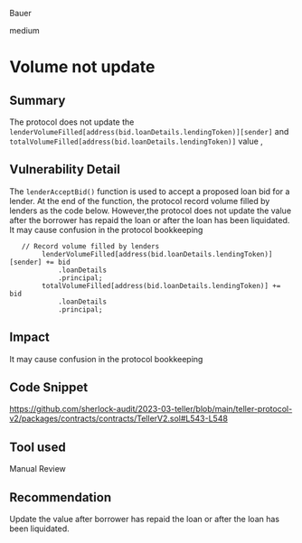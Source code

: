 Bauer

medium

# Volume not update

## Summary
The protocol does not update the ` lenderVolumeFilled[address(bid.loanDetails.lendingToken)][sender]` and `totalVolumeFilled[address(bid.loanDetails.lendingToken)]`  value , 

## Vulnerability Detail
The `lenderAcceptBid()` function is used to accept a proposed loan bid for a lender. At the end of the function, the protocol record volume filled by lenders as the code below. However,the protocol does not update the value after the borrower has repaid the loan or after the loan has been liquidated. It may cause confusion in the protocol bookkeeping
```solidity
   // Record volume filled by lenders
        lenderVolumeFilled[address(bid.loanDetails.lendingToken)][sender] += bid
            .loanDetails
            .principal;
        totalVolumeFilled[address(bid.loanDetails.lendingToken)] += bid
            .loanDetails
            .principal;

```

## Impact
It may cause confusion in the protocol bookkeeping
## Code Snippet
https://github.com/sherlock-audit/2023-03-teller/blob/main/teller-protocol-v2/packages/contracts/contracts/TellerV2.sol#L543-L548

## Tool used

Manual Review

## Recommendation
Update the value after borrower has repaid the loan or after the loan has been liquidated.
